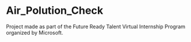# Air_Polution_Check
Project made as part of the Future Ready Talent Virtual Internship Program organized by Microsoft.
